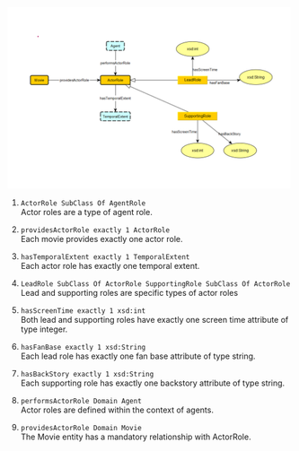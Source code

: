 ![actor](../schema-diagrams/Actor/actor.png)

1.  `ActorRole SubClass Of AgentRole` <br> 
     Actor roles are a type of agent role. <br> 

2.  `providesActorRole exactly 1 ActorRole` <br> 
     Each movie provides exactly one actor role. <br> 
 
3.  `hasTemporalExtent exactly 1 TemporalExtent` <br> 
     Each actor role has exactly one temporal extent. <br> 

4.  `LeadRole SubClass Of ActorRole SupportingRole SubClass Of ActorRole` <br> 
     Lead and supporting roles are specific types of actor roles <br> 

5.  `hasScreenTime exactly 1 xsd:int` <br> 
     Both lead and supporting roles have exactly one screen time attribute of type integer. <br> 

6.  `hasFanBase exactly 1 xsd:String` <br> 
     Each lead role has exactly one fan base attribute of type string. <br> 

7. `hasBackStory exactly 1 xsd:String` <br> 
    Each supporting role has exactly one backstory attribute of type string. <br> 

8.  `performsActorRole Domain Agent` <br> 
     Actor roles are defined within the context of agents. <br> 

9.  `providesActorRole Domain Movie` <br> 
     The Movie entity has a mandatory relationship with ActorRole. <br> 

